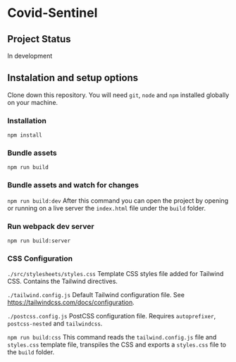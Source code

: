# Covid-Sentinel

## Project Status
In development

## Instalation and setup options
Clone down this repository. You will need `git`, `node` and `npm` installed globally on your machine.

### Installation
`npm install`

### Bundle assets
`npm run build`

### Bundle assets and watch for changes
`npm run build:dev`
After this command you can open the project by opening or running on a live server the `index.html` file under the `build` folder.
### Run webpack dev server
`npm run build:server`

### CSS Configuration
`./src/stylesheets/styles.css` Template CSS styles file added for Tailwind CSS. Contains the Tailwind directives.

`./tailwind.config.js` Default Tailwind configuration file. See https://tailwindcss.com/docs/configuration.

`./postcss.config.js` PostCSS configuration file. Requires `autoprefixer`, `postcss-nested` and `tailwindcss`.

`npm run build:css` This command reads the `tailwind.config.js` file and `styles.css` template file, transpiles the CSS and exports a `styles.css` file to the `build` folder.
